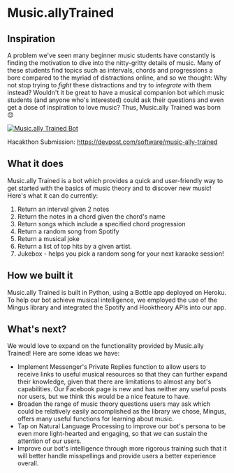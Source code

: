 # Music.allyTrained

## Inspiration
A problem we've seen many beginner music students have constantly is finding the motivation to dive into the nitty-gritty details of music. 
Many of these students find topics such as intervals, chords and progressions a bore compared to the myriad of distractions online, 
and so we thought: Why not stop trying to _fight_ these distractions and try to _integrate_ with them instead? Wouldn't it be great to have a musical companion bot which music students (and anyone who's interested) could ask their questions and even get a dose of inspiration to love music? 
Thus, Music.ally Trained was born 😊

[![Music.ally Trained Bot](http://img.youtube.com/vi/eSmJ35rW3Uc/0.jpg)](http://www.youtube.com/watch?v=eSmJ35rW3Uc "Music.ally Trained Bot")

Hacakthon Submission: https://devpost.com/software/music-ally-trained

## What it does
Music.ally Trained is a bot which provides a quick and user-friendly way to get started with the basics of music theory and to discover new music! Here's what it can do currently:
1. Return an interval given 2 notes
2. Return the notes in a chord given the chord's name
3. Return songs which include a specified chord progression
4. Return a random song from Spotify
5. Return a musical joke
6. Return a list of top hits by a given artist.
7. Jukebox - helps you pick a random song for your next karaoke session!

## How we built it
Music.ally Trained is built in Python, using a Bottle app deployed on Heroku. To help our bot achieve musical intelligence, we employed the use of the Mingus library and integrated the Spotify and Hooktheory APIs into our app.

## What's next?
We would love to expand on the functionality provided by Music.ally Trained! Here are some ideas we have:
- Implement Messenger's Private Replies function to allow users to receive links to useful musical resources so that they can further expand their knowledge, given that there are limitations to almost any bot's capabilities. 
Our Facebook page is new and has neither any useful posts nor users, but we think this would be a nice feature to have. 
- Broaden the range of music theory questions users may ask which could be relatively easily accomplished as the library we chose, Mingus, offers many useful functions for learning about music. 
- Tap on Natural Language Processing to improve our bot's persona to be even more light-hearted and engaging, so that we can sustain the attention of our users.
- Improve our bot's intelligence through more rigorous training such that it will better handle misspellings and provide users a better experience overall.

